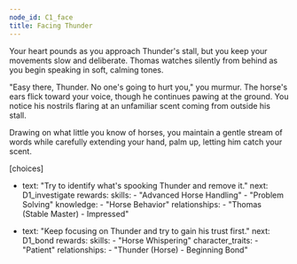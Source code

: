 ```yaml
---
node_id: C1_face
title: Facing Thunder
---
```


Your heart pounds as you approach Thunder's stall, but you keep your movements slow and deliberate. Thomas watches silently from behind as you begin speaking in soft, calming tones.

"Easy there, Thunder. No one's going to hurt you," you murmur. The horse's ears flick toward your voice, though he continues pawing at the ground. You notice his nostrils flaring at an unfamiliar scent coming from outside his stall.

Drawing on what little you know of horses, you maintain a gentle stream of words while carefully extending your hand, palm up, letting him catch your scent.

[choices]
- text: "Try to identify what's spooking Thunder and remove it."
  next: D1_investigate
  rewards:
    skills: 
      - "Advanced Horse Handling"
      - "Problem Solving"
    knowledge:
      - "Horse Behavior"
    relationships:
      - "Thomas (Stable Master) - Impressed"

- text: "Keep focusing on Thunder and try to gain his trust first."
  next: D1_bond
  rewards:
    skills: 
      - "Horse Whispering"
    character_traits:
      - "Patient"
    relationships:
      - "Thunder (Horse) - Beginning Bond"